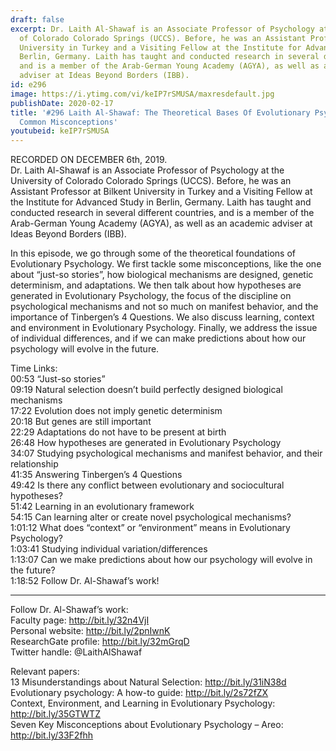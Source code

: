 ```yaml
---
draft: false
excerpt: Dr. Laith Al-Shawaf is an Associate Professor of Psychology at the University
  of Colorado Colorado Springs (UCCS). Before, he was an Assistant Professor at Bilkent
  University in Turkey and a Visiting Fellow at the Institute for Advanced Study in
  Berlin, Germany. Laith has taught and conducted research in several different countries,
  and is a member of the Arab-German Young Academy (AGYA), as well as an academic
  adviser at Ideas Beyond Borders (IBB).
id: e296
image: https://i.ytimg.com/vi/keIP7rSMUSA/maxresdefault.jpg
publishDate: 2020-02-17
title: '#296 Laith Al-Shawaf: The Theoretical Bases Of Evolutionary Psychology, And
  Common Misconceptions'
youtubeid: keIP7rSMUSA
---
```

RECORDED ON DECEMBER 6th, 2019.  
Dr. Laith Al-Shawaf is an Associate Professor of Psychology at the University of Colorado Colorado Springs (UCCS). Before, he was an Assistant Professor at Bilkent University in Turkey and a Visiting Fellow at the Institute for Advanced Study in Berlin, Germany. Laith has taught and conducted research in several different countries, and is a member of the Arab-German Young Academy (AGYA), as well as an academic adviser at Ideas Beyond Borders (IBB).

In this episode, we go through some of the theoretical foundations of Evolutionary Psychology. We first tackle some misconceptions, like the one about “just-so stories”, how biological mechanisms are designed, genetic determinism, and adaptations. We then talk about how hypotheses are generated in Evolutionary Psychology, the focus of the discipline on psychological mechanisms and not so much on manifest behavior, and the importance of Tinbergen’s 4 Questions. We also discuss learning, context and environment in Evolutionary Psychology. Finally, we address the issue of individual differences, and if we can make predictions about how our psychology will evolve in the future.


Time Links:  
00:53  “Just-so stories”  
09:19  Natural selection doesn’t build perfectly designed biological mechanisms   
17:22  Evolution does not imply genetic determinism   
20:18  But genes are still important  
22:29  Adaptations do not have to be present at birth  
26:48  How hypotheses are generated in Evolutionary Psychology  
34:07  Studying psychological mechanisms and manifest behavior, and their relationship  
41:35  Answering Tinbergen’s 4 Questions  
49:42  Is there any conflict between evolutionary and sociocultural hypotheses?  
51:42  Learning in an evolutionary framework  
54:15  Can learning alter or create novel psychological mechanisms?  
1:01:12  What does “context” or “environment” means in Evolutionary Psychology?  
1:03:41  Studying individual variation/differences  
1:13:07  Can we make predictions about how our psychology will evolve in the future?  
1:18:52  Follow Dr. Al-Shawaf’s work!

---

Follow Dr. Al-Shawaf’s work:  
Faculty page: http://bit.ly/32n4VjI  
Personal website: http://bit.ly/2pnIwnK  
ResearchGate profile: http://bit.ly/32mGrqD  
Twitter handle: @LaithAlShawaf

Relevant papers:  
13 Misunderstandings about Natural Selection: http://bit.ly/31iN38d  
Evolutionary psychology: A how-to guide: http://bit.ly/2s72fZX  
Context, Environment, and Learning in Evolutionary Psychology: http://bit.ly/35GTWTZ  
Seven Key Misconceptions about Evolutionary Psychology – Areo: http://bit.ly/33F2fhh
